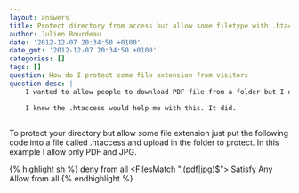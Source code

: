 ```yaml
---
layout: answers
title: Protect directory from access but allow some filetype with .htaccess
author: Julien Bourdeau
date: '2012-12-07 20:34:50 +0100'
date_gmt: '2012-12-07 20:34:50 +0100'
categories: []
tags: []
question: How do I protect some file extension from visitors
question-desc: |
    I wanted to allow people to download PDF file from a folder but I dont want them to access any other file or get the index of the directory content.

    I knew the .htaccess would help me with this. It did.
---
```


To protect your directory but allow some file extension just put the following code into a file called .htaccess and upload in the folder to protect. In this example I allow only PDF and JPG.

{% highlight sh %}
deny from all
<FilesMatch "\.(pdf|jpg)$">
Satisfy Any
Allow from all
{% endhighlight %}
